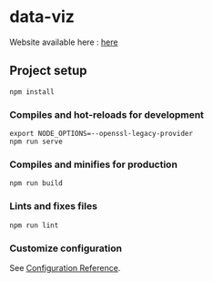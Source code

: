 # data-viz

Website available here : [here](https://bike-the-way.netlify.app/)

## Project setup
```
npm install
```

### Compiles and hot-reloads for development
```
export NODE_OPTIONS=--openssl-legacy-provider
npm run serve
```

### Compiles and minifies for production
```
npm run build
```

### Lints and fixes files
```
npm run lint
```

### Customize configuration
See [Configuration Reference](https://cli.vuejs.org/config/).
